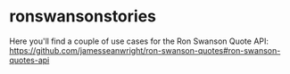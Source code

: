 # ronswansonstories
Here you'll find a couple of use cases for the Ron Swanson Quote API: https://github.com/jamesseanwright/ron-swanson-quotes#ron-swanson-quotes-api
